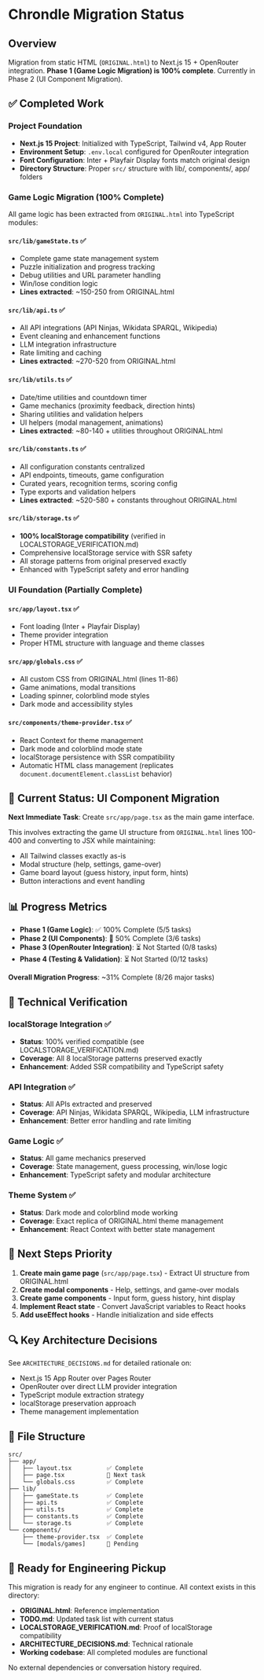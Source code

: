 # Chrondle Migration Status

## Overview
Migration from static HTML (`ORIGINAL.html`) to Next.js 15 + OpenRouter integration. **Phase 1 (Game Logic Migration) is 100% complete**. Currently in Phase 2 (UI Component Migration).

## ✅ Completed Work

### Project Foundation
- **Next.js 15 Project**: Initialized with TypeScript, Tailwind v4, App Router
- **Environment Setup**: `.env.local` configured for OpenRouter integration
- **Font Configuration**: Inter + Playfair Display fonts match original design
- **Directory Structure**: Proper `src/` structure with lib/, components/, app/ folders

### Game Logic Migration (100% Complete)
All game logic has been extracted from `ORIGINAL.html` into TypeScript modules:

#### `src/lib/gameState.ts` ✅
- Complete game state management system
- Puzzle initialization and progress tracking  
- Debug utilities and URL parameter handling
- Win/lose condition logic
- **Lines extracted**: ~150-250 from ORIGINAL.html

#### `src/lib/api.ts` ✅  
- All API integrations (API Ninjas, Wikidata SPARQL, Wikipedia)
- Event cleaning and enhancement functions
- LLM integration infrastructure
- Rate limiting and caching
- **Lines extracted**: ~270-520 from ORIGINAL.html

#### `src/lib/utils.ts` ✅
- Date/time utilities and countdown timer
- Game mechanics (proximity feedback, direction hints)
- Sharing utilities and validation helpers
- UI helpers (modal management, animations)
- **Lines extracted**: ~80-140 + utilities throughout ORIGINAL.html

#### `src/lib/constants.ts` ✅
- All configuration constants centralized
- API endpoints, timeouts, game configuration
- Curated years, recognition terms, scoring config
- Type exports and validation helpers
- **Lines extracted**: ~520-580 + constants throughout ORIGINAL.html

#### `src/lib/storage.ts` ✅
- **100% localStorage compatibility** (verified in LOCALSTORAGE_VERIFICATION.md)
- Comprehensive localStorage service with SSR safety
- All storage patterns from original preserved exactly
- Enhanced with TypeScript safety and error handling

### UI Foundation (Partially Complete)
#### `src/app/layout.tsx` ✅
- Font loading (Inter + Playfair Display)
- Theme provider integration
- Proper HTML structure with language and theme classes

#### `src/app/globals.css` ✅  
- All custom CSS from ORIGINAL.html (lines 11-86) 
- Game animations, modal transitions
- Loading spinner, colorblind mode styles
- Dark mode and accessibility styles

#### `src/components/theme-provider.tsx` ✅
- React Context for theme management
- Dark mode and colorblind mode state
- localStorage persistence with SSR compatibility
- Automatic HTML class management (replicates `document.documentElement.classList` behavior)

## 🚧 Current Status: UI Component Migration

**Next Immediate Task**: Create `src/app/page.tsx` as the main game interface.

This involves extracting the game UI structure from `ORIGINAL.html` lines 100-400 and converting to JSX while maintaining:
- All Tailwind classes exactly as-is
- Modal structure (help, settings, game-over)
- Game board layout (guess history, input form, hints)
- Button interactions and event handling

## 📊 Progress Metrics

- **Phase 1 (Game Logic)**: ✅ 100% Complete (5/5 tasks)
- **Phase 2 (UI Components)**: 🚧 50% Complete (3/6 tasks) 
- **Phase 3 (OpenRouter Integration)**: ⏳ Not Started (0/8 tasks)
- **Phase 4 (Testing & Validation)**: ⏳ Not Started (0/12 tasks)

**Overall Migration Progress**: ~31% Complete (8/26 major tasks)

## 🔧 Technical Verification

### localStorage Integration ✅
- **Status**: 100% verified compatible (see LOCALSTORAGE_VERIFICATION.md)
- **Coverage**: All 8 localStorage patterns preserved exactly
- **Enhancement**: Added SSR compatibility and TypeScript safety

### API Integration ✅
- **Status**: All APIs extracted and preserved
- **Coverage**: API Ninjas, Wikidata SPARQL, Wikipedia, LLM infrastructure
- **Enhancement**: Better error handling and rate limiting

### Game Logic ✅
- **Status**: All game mechanics preserved  
- **Coverage**: State management, guess processing, win/lose logic
- **Enhancement**: TypeScript safety and modular architecture

### Theme System ✅
- **Status**: Dark mode and colorblind mode working
- **Coverage**: Exact replica of ORIGINAL.html theme management
- **Enhancement**: React Context with better state management

## 🎯 Next Steps Priority

1. **Create main game page** (`src/app/page.tsx`) - Extract UI structure from ORIGINAL.html
2. **Create modal components** - Help, settings, and game-over modals  
3. **Create game components** - Input form, guess history, hint display
4. **Implement React state** - Convert JavaScript variables to React hooks
5. **Add useEffect hooks** - Handle initialization and side effects

## 🔍 Key Architecture Decisions

See `ARCHITECTURE_DECISIONS.md` for detailed rationale on:
- Next.js 15 App Router over Pages Router
- OpenRouter over direct LLM provider integration  
- TypeScript module extraction strategy
- localStorage preservation approach
- Theme management implementation

## 📁 File Structure

```
src/
├── app/
│   ├── layout.tsx          ✅ Complete
│   ├── page.tsx            🚧 Next task  
│   └── globals.css         ✅ Complete
├── lib/
│   ├── gameState.ts        ✅ Complete
│   ├── api.ts              ✅ Complete  
│   ├── utils.ts            ✅ Complete
│   ├── constants.ts        ✅ Complete
│   └── storage.ts          ✅ Complete
└── components/
    ├── theme-provider.tsx  ✅ Complete
    └── [modals/games]      🚧 Pending
```

## 🚀 Ready for Engineering Pickup

This migration is ready for any engineer to continue. All context exists in this directory:
- **ORIGINAL.html**: Reference implementation
- **TODO.md**: Updated task list with current status
- **LOCALSTORAGE_VERIFICATION.md**: Proof of localStorage compatibility  
- **ARCHITECTURE_DECISIONS.md**: Technical rationale
- **Working codebase**: All completed modules are functional

No external dependencies or conversation history required.